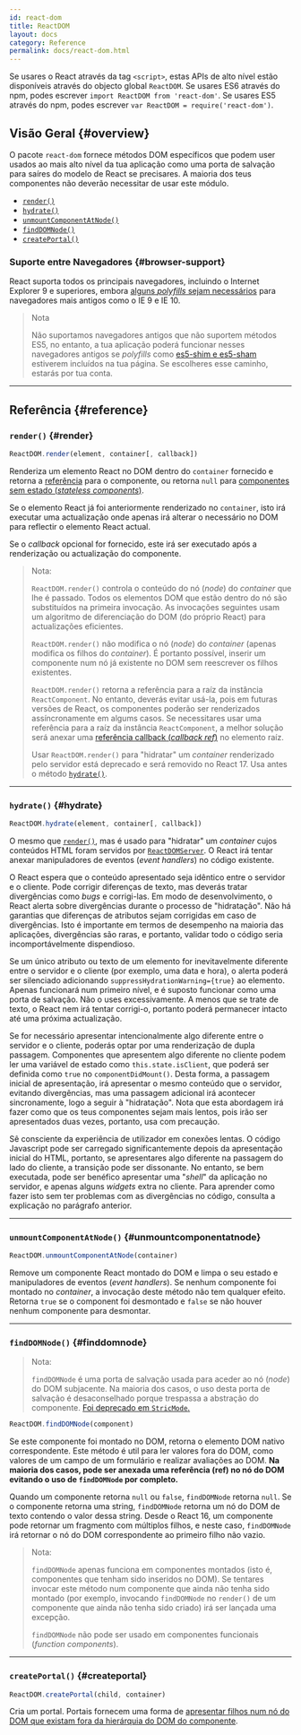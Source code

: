 ```yaml
---
id: react-dom
title: ReactDOM
layout: docs
category: Reference
permalink: docs/react-dom.html
---
```


Se usares o React através da tag `<script>`, estas APIs de alto nível estão disponíveis através do objecto global `ReactDOM`. Se usares ES6 através do npm, podes escrever `import ReactDOM from 'react-dom'`. Se usares ES5 através do npm, podes escrever `var ReactDOM = require('react-dom')`.

## Visão Geral {#overview}

O pacote `react-dom` fornece métodos DOM específicos que podem user usados ao mais alto nível da tua aplicação como uma porta de salvação para saíres do modelo de React se precisares. A maioria dos teus componentes não deverão necessitar de usar este módulo.

- [`render()`](#render)
- [`hydrate()`](#hydrate)
- [`unmountComponentAtNode()`](#unmountcomponentatnode)
- [`findDOMNode()`](#finddomnode)
- [`createPortal()`](#createportal)

### Suporte entre Navegadores {#browser-support}

React suporta todos os principais navegadores, incluindo o Internet Explorer 9 e superiores, embora [alguns _polyfills_ sejam necessários](/docs/javascript-environment-requirements.html) para navegadores mais antigos como o IE 9 e IE 10.

> Nota
>
> Não suportamos navegadores antigos que não suportem métodos ES5, no entanto, a tua aplicação poderá funcionar nesses navegadores antigos se _polyfills_ como [es5-shim e es5-sham](https://github.com/es-shims/es5-shim) estiverem incluídos na tua página. Se escolheres esse caminho, estarás por tua conta.

* * *

## Referência {#reference}

### `render()` {#render}

```javascript
ReactDOM.render(element, container[, callback])
```

Renderiza um elemento React no DOM dentro do `container` fornecido e retorna a [referência](/docs/more-about-refs.html) para o componente, ou retorna `null` para [componentes sem estado (_stateless components_)](/docs/components-and-props.html#functional-and-class-components).

Se o elemento React já foi anteriormente renderizado no `container`, isto irá executar uma actualização onde apenas irá alterar o necessário no DOM para reflectir o elemento React actual.

Se o _callback_ opcional for fornecido, este irá ser executado após a renderização ou actualização do componente.

> Nota:
>
> `ReactDOM.render()` controla o conteúdo do nó (_node_) do _container_ que lhe é passado. Todos os elementos DOM que estão dentro do nó são substituídos na primeira invocação. As invocações seguintes usam um algoritmo de diferenciação do DOM (do próprio React) para actualizações eficientes.
>
> `ReactDOM.render()` não modifica o nó (_node_) do _container_ (apenas modifica os filhos do _container_). É portanto possível, inserir um componente num nó já existente no DOM sem reescrever os filhos existentes.
>
> `ReactDOM.render()` retorna a referência para a raíz da instância `ReactComponent`. No entanto, deverás evitar usá-la, pois em futuras versões de React, os componentes poderão ser renderizados assíncronamente em algums casos. Se necessitares usar uma referência para a raíz da instância `ReactComponent`, a melhor solução será anexar uma [referência callback (_callback ref_)](/docs/more-about-refs.html#the-ref-callback-attribute) no elemento raíz.
>
> Usar `ReactDOM.render()` para "hidratar" um _container_ renderizado pelo servidor está deprecado e será removido no React 17. Usa antes o método [`hydrate()`](#hydrate).

* * *

### `hydrate()` {#hydrate}

```javascript
ReactDOM.hydrate(element, container[, callback])
```

O mesmo que [`render()`](#render), mas é usado para "hidratar" um _container_ cujos conteúdos HTML foram servidos por [`ReactDOMServer`](/docs/react-dom-server.html). O React irá tentar anexar manipuladores de eventos (_event handlers_) no código existente.

O React espera que o conteúdo apresentado seja idêntico entre o servidor e o cliente. Pode corrigir diferenças de texto, mas deverás tratar divergências como _bugs_ e corrigi-las. Em modo de desenvolvimento, o React alerta sobre divergências durante o processo de "hidratação". Não há garantias que diferenças de atributos sejam corrigidas em caso de divergências. Isto é importante em termos de desempenho na maioria das aplicações, divergências são raras, e portanto, validar todo o código seria incomportávelmente dispendioso.

Se um único atributo ou texto de um elemento for inevitavelmente diferente entre o servidor e o cliente (por exemplo, uma data e hora), o alerta poderá ser silenciado adicionando `suppressHydrationWarning={true}` ao elemento. Apenas funcionará num primeiro nível, e é suposto funcionar como uma porta de salvação. Não o uses excessivamente. A menos que se trate de texto, o React nem irá tentar corrigi-o, portanto poderá permanecer intacto até uma próxima actualização.

Se for necessário apresentar intencionalmente algo diferente entre o servidor e o cliente, poderás optar por uma renderização de dupla passagem. Componentes que apresentem algo diferente no cliente podem ler uma variável de estado como `this.state.isClient`, que poderá ser definida como `true` no `componentDidMount()`. Desta forma, a passagem inicial de apresentação, irá apresentar o mesmo conteúdo que o servidor, evitando divergências, mas uma passagem adicional irá acontecer sincronamente, logo a seguir à "hidratação". Nota que esta abordagem irá fazer como que os teus componentes sejam mais lentos, pois irão ser apresentados duas vezes, portanto, usa com precaução.

Sê consciente da experiência de utilizador em conexões lentas. O código Javascript pode ser carregado significantemente depois da apresentação inicial do HTML, portanto, se apresentares algo diferente na passagem do lado do cliente, a transição pode ser dissonante. No entanto, se bem executada, pode ser benéfico apresentar uma "_shell_" da aplicação no servidor, e apenas alguns _widgets_ extra no cliente. Para aprender como fazer isto sem ter problemas com as divergências no código, consulta a explicação no parágrafo anterior.

* * *

### `unmountComponentAtNode()` {#unmountcomponentatnode}

```javascript
ReactDOM.unmountComponentAtNode(container)
```

Remove um componente React montado do DOM e limpa o seu estado e manipuladores de eventos (_event handlers_). Se nenhum componente foi montado no _container_, a invocação deste método não tem qualquer efeito. Retorna `true` se o component foi desmontado e `false` se não houver nenhum componente para desmontar.

* * *

### `findDOMNode()` {#finddomnode}

> Nota:
>
> `findDOMNode` é uma porta de salvação usada para aceder ao nó (_node_) do DOM subjacente. Na maioria dos casos, o uso desta porta de salvação é desaconselhado porque trespassa a abstração do componente. [Foi deprecado em `StricMode`.](/docs/strict-mode.html#warning-about-deprecated-finddomnode-usage)

```javascript
ReactDOM.findDOMNode(component)
```
Se este componente foi montado no DOM, retorna o elemento DOM nativo correspondente. Este método é util para ler valores fora do DOM, como valores de um campo de um formulário e realizar avaliações ao DOM. **Na maioria dos casos, pode ser anexada uma referência (ref) no nó do DOM evitando o uso de `findDOMNode` por completo.**

Quando um componente retorna `null` ou `false`, `findDOMNode` retorna `null`. Se o componente retorna uma string, `findDOMNode` retorna um nó do DOM de texto contendo o valor dessa string. Desde o React 16, um componente pode retornar um fragmento com múltiplos filhos, e neste caso, `findDOMNode` irá retornar o nó do DOM correspondente ao primeiro filho não vazio.

> Nota:
>
> `findDOMNode` apenas funciona em componentes montados (isto é, componentes que tenham sido inseridos no DOM). Se tentares invocar este método num componente que ainda não tenha sido montado (por exemplo, invocando `findDOMNode` no `render()` de um componente que ainda não tenha sido criado) irá ser lançada uma excepção.
>
> `findDOMNode` não pode ser usado em componentes funcionais (_function components_).

* * *

### `createPortal()` {#createportal}

```javascript
ReactDOM.createPortal(child, container)
```

Cria um portal. Portais fornecem uma forma de [apresentar filhos num nó do DOM que existam fora da hierárquia do DOM do componente](/docs/portals.html).

